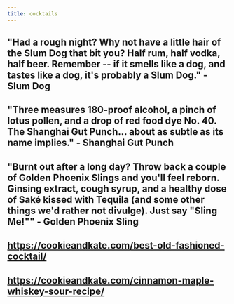 ```yaml
---
title: cocktails
---
```


## "Had a rough night? Why not have a little hair of the Slum Dog that bit you? Half rum, half vodka, half beer. Remember -- if it smells like a dog, and tastes like a dog, it's probably a Slum Dog." - Slum Dog
## "Three measures 180-proof alcohol, a pinch of lotus pollen, and a drop of red food dye No. 40. The Shanghai Gut Punch... about as subtle as its name implies." - Shanghai Gut Punch
## "Burnt out after a long day? Throw back a couple of Golden Phoenix Slings and you'll feel reborn.  Ginsing extract, cough syrup, and a healthy dose of Saké kissed with Tequila (and some other things we'd rather not divulge).  Just say "Sling Me!"" - Golden Phoenix Sling
## https://cookieandkate.com/best-old-fashioned-cocktail/
## https://cookieandkate.com/cinnamon-maple-whiskey-sour-recipe/
##
